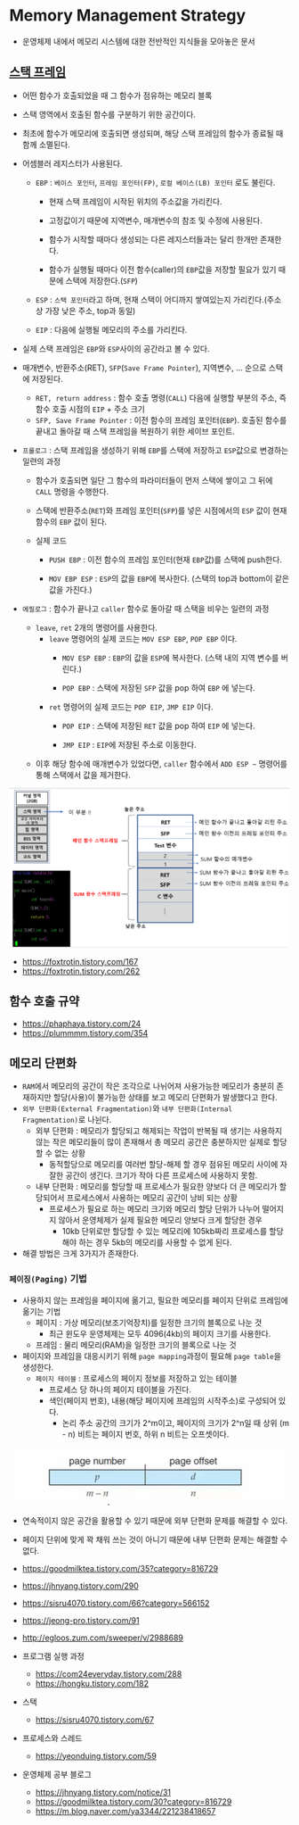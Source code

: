 # Memory Management Strategy

* 운영체제 내에서 메모리 시스템에 대한 전반적인 지식들을 모아놓은 문서

  
## [스택 프레임](https://hg2lee.tistory.com/entry/Stack-Fame)

* 어떤 함수가 호출되었을 때 그 함수가 점유하는 메모리 블록
  
* 스택 영역에서 호출된 함수를 구분하기 위한 공간이다.
* 최초에 함수가 메모리에 호출되면 생성되며, 해당 스택 프레임의 함수가 종료될 때 함께 소멸된다.
* 어셈블러 레지스터가 사용된다.
  * `EBP` : `베이스 포인터`, `프레임 포인터(FP)`, `로컬 베이스(LB) 포인터` 로도 불린다.
    * 현재 스택 프레임이 시작된 위치의 주소값을 가리킨다.
  
    * 고정값이기 때문에 지역변수, 매개변수의 참조 및 수정에 사용된다.
    * 함수가 시작할 때마다 생성되는 다른 레지스터들과는 달리 한개만 존재한다.
    * 함수가 실행될 때마다 이전 함수(caller)의 `EBP`값을 저장할 필요가 있기 때문에 스택에 저장한다.(`SFP`)
  * `ESP` : `스택 포인터`라고 하며, 현재 스택이 어디까지 쌓여있는지 가리킨다.(주소 상 가장 낮은 주소, top과 동일)

  * `EIP` : 다음에 실행될 메모리의 주소를 가리킨다.
* 실제 스택 프레임은 `EBP`와 `ESP`사이의 공간라고 볼 수 있다.
* 매개변수, 반환주소(RET), `SFP`(`Save Frame Pointer`), 지역변수, ... 순으로 스택에 저장된다.
  * `RET, return address` : 함수 호출 명령(`CALL`) 다음에 실행할 부분의 주소, 즉 함수 호출 시점의 `EIP` + 주소 크기
  * `SFP, Save Frame Pointer` : 이전 함수의 프레임 포인터(`EBP`). 호출된 함수를 끝내고 돌아갈 때 스택 프레임을 복원하기 위한 세이브 포인트.
* `프롤로그` : 스택 프레임을 생성하기 위해 `EBP`를 스택에 저장하고 `ESP`값으로 변경하는 일련의 과정
  * 함수가 호출되면 일단 그 함수의 파라미터들이 먼저 스택에 쌓이고 그 뒤에 `CALL` 명령을 수행한다.

  * 스택에 반환주소(`RET`)와 프레임 포인터(`SFP`)를 넣은 시점에서의 `ESP` 값이 현재 함수의 `EBP` 값이 된다.
  * 실제 코드
    * `PUSH EBP` : 이전 함수의 프레임 포인터(현재 `EBP`값)를 스택에 push한다.

    * `MOV EBP ESP` : `ESP`의 값을 `EBP`에 복사한다. (스택의 top과 bottom이 같은 값을 가진다.)
* `에필로그` : 함수가 끝나고 `caller` 함수로 돌아갈 때 스택을 비우는 일련의 과정
  * `leave`, `ret` 2개의 명령어를 사용한다.
    * `leave` 명령어의 실제 코드는 `MOV ESP EBP`, `POP EBP` 이다.
      * `MOV ESP EBP` : `EBP`의 값을 `ESP`에 복사한다. (스택 내의 지역 변수를 버린다.)

      * `POP EBP` : 스택에 저장된 `SFP` 값을 pop 하여 `EBP` 에 넣는다.
    * `ret` 명령어의 실제 코드는 `POP EIP`, `JMP EIP` 이다.
      * `POP EIP` : 스택에 저장된 `RET` 값을 pop 하여 `EIP` 에 넣는다.

      * `JMP EIP` : `EIP`에 저장된 주소로 이동한다.
  * 이후 해당 함수에 매개변수가 있었다면, `caller` 함수에서 `ADD ESP ~` 명령어를 통해 스택에서 값을 제거한다.


![](img/stack_frame.png)

* https://foxtrotin.tistory.com/167
* https://foxtrotin.tistory.com/262

## 함수 호출 규약

* https://phaphaya.tistory.com/24
* https://plummmm.tistory.com/354


## 메모리 단편화

* `RAM`에서 메모리의 공간이 작은 조각으로 나뉘어져 사용가능한 메모리가 충분히 존재하지만 할당(사용)이 불가능한 상태를 보고 메모리 단편화가 발생했다고 한다.
* `외부 단편화(External Fragmentation)`와 `내부 단편화(Internal Fragmentation)`로 나뉜다.
  * 외부 단편화 : 메모리가 할당되고 해제되는 작업이 반복될 때 생기는 사용하지 않는 작은 메모리들이 많이 존재해서 총 메모리 공간은 충분하지만 실제로 할당할 수 없는 상황
    * 동적할당으로 메모리를 여러번 할당-해제 할 경우 점유된 메모리 사이에 자잘한 공간이 생긴다. 크기가 작아 다른 프로세스에 사용하지 못함.
  * 내부 단편화 : 메모리를 할당할 때 프로세스가 필요한 양보다 더 큰 메모리가 할당되어서 프로세스에서 사용하는 메모리 공간이 낭비 되는 상황
    * 프로세스가 필요로 하는 메모리 크기와 메모리 할당 단위가 나누어 떨어지지 않아서 운영체제가 실제 필요한 메모리 양보다 크게 할당한 경우
      * 10kb 단위로만 할당할 수 있는 메모리에 105kb짜리 프로세스를 할당해야 하는 경우 5kb의 메모리를 사용할 수 없게 된다.
* 해결 방법은 크게 3가지가 존재한다.

### `페이징(Paging)` 기법
* 사용하지 않는 프레임을 페이지에 옮기고, 필요한 메모리를 페이지 단위로 프레임에 옮기는 기법
  * 페이지 : 가상 메모리(보조기억장치)를 일정한 크기의 블록으로 나눈 것
    * 최근 윈도우 운영체제는 모두 4096(4kb)의 페이지 크기를 사용한다.
  * 프레임 : 물리 메모리(RAM)을 일정한 크기의 블록으로 나눈 것
* 페이지와 프레임을 대응시키기 위해 `page mapping`과정이 필요해 `page table`을 생성한다.
  * `페이지 테이블` : 프로세스의 페이지 정보를 저장하고 있는 테이블
    * 프로세스 당 하나의 페이지 테이블을 가진다.
    * 색인(페이지 번호), 내용(해당 페이지에 프레임의 시작주소)로 구성되어 있다.
      * 논리 주소 공간의 크기가 2^m이고, 페이지의 크기가 2^n일 때 상위 (m - n) 비트는 페이지 번호, 하위 n 비트는 오프셋이다.

![논리 주소 구조](img/logic_address.png)

* 연속적이지 않은 공간을 활용할 수 있기 때문에 외부 단편화 문제를 해결할 수 있다.
* 페이지 단위에 맞게 꽉 채워 쓰는 것이 아니기 때문에 내부 단편화 문제는 해결할 수 없다.

* https://goodmilktea.tistory.com/35?category=816729
* https://jhnyang.tistory.com/290
* https://sisru4070.tistory.com/66?category=566152
* https://jeong-pro.tistory.com/91
* http://egloos.zum.com/sweeper/v/2988689

* 프로그램 실행 과정
  * https://com24everyday.tistory.com/288
  * https://hongku.tistory.com/182

* 스택
  * https://sisru4070.tistory.com/67

* 프로세스와 스레드
  * https://yeonduing.tistory.com/59 

* 운영체제 공부 블로그
  * https://jhnyang.tistory.com/notice/31
  * https://goodmilktea.tistory.com/30?category=816729
  * https://m.blog.naver.com/ya3344/221238418657

